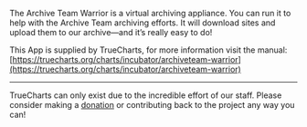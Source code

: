 The Archive Team Warrior is a virtual archiving appliance. You can run it to help with the Archive Team archiving efforts. It will download sites and upload them to our archive—and it’s really easy to do!

This App is supplied by TrueCharts, for more information visit the manual: [https://truecharts.org/charts/incubator/archiveteam-warrior](https://truecharts.org/charts/incubator/archiveteam-warrior)

---

TrueCharts can only exist due to the incredible effort of our staff.
Please consider making a [donation](https://truecharts.org/about/sponsor) or contributing back to the project any way you can!
